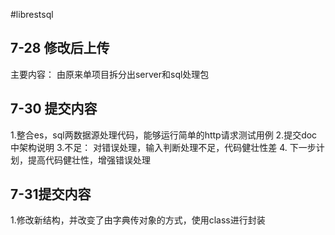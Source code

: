#librestsql
## 7-28 修改后上传
主要内容： 由原来单项目拆分出server和sql处理包

## 7-30 提交内容
1.整合es，sql两数据源处理代码，能够运行简单的http请求测试用例
2.提交doc中架构说明
3.不足： 对错误处理，输入判断处理不足，代码健壮性差
4. 下一步计划，提高代码健壮性，增强错误处理

## 7-31提交内容
1.修改新结构，并改变了由字典传对象的方式，使用class进行封装